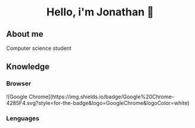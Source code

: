 <h1 align="center"> Hello, i'm Jonathan 👋 </h1>

<h2>About me</h2>
Computer science student

<h2>Knowledge</h2>
<h3>Browser</h3>
![Google Chrome](https://img.shields.io/badge/Google%20Chrome-4285F4.svg?style=for-the-badge&logo=GoogleChrome&logoColor=white)
<h3>Lenguages</h3>
